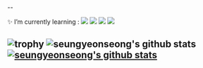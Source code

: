

--


✨ I’m currently learning : <img src="https://img.shields.io/badge/Python-FFFFFF?style={plastic&logo=Python&logoColor=3776AB"/> <img src="https://img.shields.io/badge/R-FFFFFF?style={plastic&logo=R&logoColor=276DC3"/> <img src="https://img.shields.io/badge/RStudio-FFFFFF?style={plastic&logo=RStudio&logoColor=75AADB"/> <img src="https://img.shields.io/badge/MySQL-FFFFFF?style={plastic&logo=MySQL&logoColor=4479A1"/>




![trophy](https://github-profile-trophy.vercel.app/?username=seungyeonseong)
![seungyeonseong's github stats](https://github-readme-stats.vercel.app/api?username=seungyeonseong&show_icons=true)
[![seungyeonseong's github stats](https://github-readme-stats.vercel.app/api/top-langs/?username=seungyeonseong&show_icons=true&hide_border=true&title_color=004386&icon_color=004386&layout=compact)](https://github.com/seungyeonseong)
--
